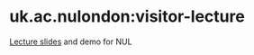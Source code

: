 # uk.ac.nulondon:visitor-lecture

[Lecture slides](https://inponomarev.github.io/visitor-lecture/#/) and demo for NUL
